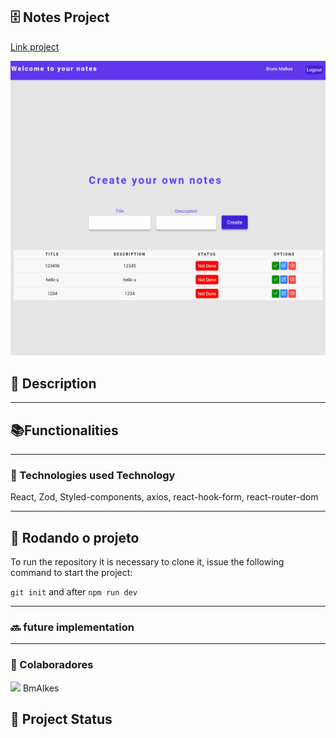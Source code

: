 <h2>🗄️ Notes Project</h2>

<p><a href="https://home-challenge-frontend-ft4t.vercel.app">Link project</a></p>

<img src="https://github.com/BmAlkes/HomeChallenge-frontend/blob/main/src/assets/Screenshot_3.png?raw=true"/>

<h2>📝 Description</h2>
<p></p>

<hr/>

<h2>📚Functionalities</h2>
<p></p>
  <p> </p>
  <hr/>
<h3>🔧
Technologies used
Technology</h3>

<p>React, Zod, Styled-components, axios, react-hook-form, react-router-dom </p>

<hr/>
<h2>🚀 Rodando o projeto</h2>
<p>To run the repository it is necessary to clone it, issue the following command to start the project: </p>

`git init`
and after
`npm run dev`

<hr/>
  
<h3>🔜 future implementation</h3>

  <hr/>
<h3>  
🤝 Colaboradores</h3>
  
<img src="https://www.github.com/BmAlkes.png" width="150px"/>
BmAlkes
<h2>🎯 Project Status</h2>

